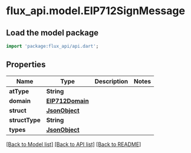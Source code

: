 # flux_api.model.EIP712SignMessage

## Load the model package
```dart
import 'package:flux_api/api.dart';
```

## Properties
Name | Type | Description | Notes
------------ | ------------- | ------------- | -------------
**atType** | **String** |  | 
**domain** | [**EIP712Domain**](EIP712Domain.md) |  | 
**struct** | [**JsonObject**](.md) |  | 
**structType** | **String** |  | 
**types** | [**JsonObject**](.md) |  | 

[[Back to Model list]](../README.md#documentation-for-models) [[Back to API list]](../README.md#documentation-for-api-endpoints) [[Back to README]](../README.md)


